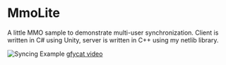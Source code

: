 # MmoLite
A little MMO sample to demonstrate multi-user synchronization. Client is written in C# using Unity, server is written in C++ using my netlib library.

![Syncing Example](http://emilstrom.com/Random/mmo.PNG)
[gfycat video](https://gfycat.com/AntiqueBiodegradableIbis)
